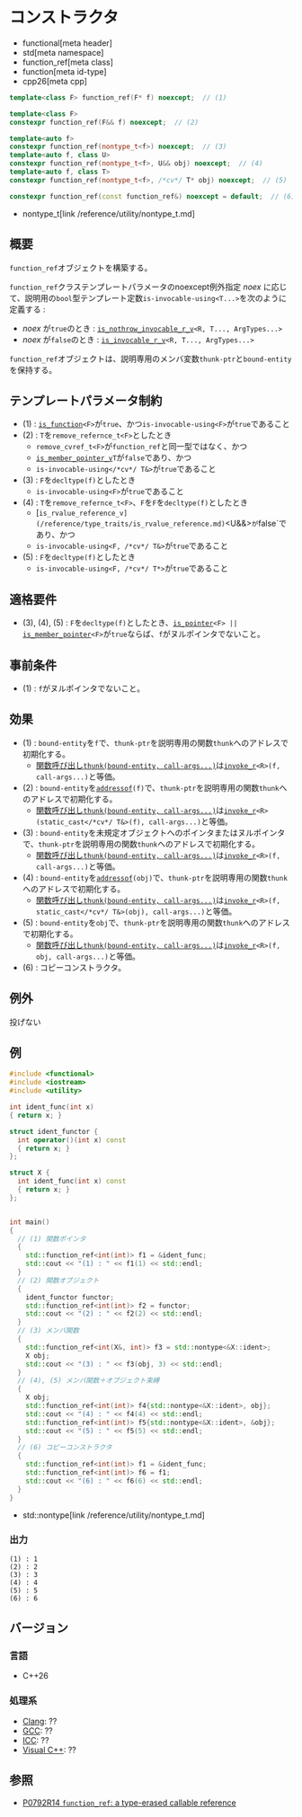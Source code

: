 # コンストラクタ
* functional[meta header]
* std[meta namespace]
* function_ref[meta class]
* function[meta id-type]
* cpp26[meta cpp]

```cpp
template<class F> function_ref(F* f) noexcept;  // (1)

template<class F>
constexpr function_ref(F&& f) noexcept;  // (2)

template<auto f>
constexpr function_ref(nontype_t<f>) noexcept;  // (3)
template<auto f, class U>
constexpr function_ref(nontype_t<f>, U&& obj) noexcept;  // (4)
template<auto f, class T>
constexpr function_ref(nontype_t<f>, /*cv*/ T* obj) noexcept;  // (5)

constexpr function_ref(const function_ref&) noexcept = default;  // (6)
```
* nontype_t[link /reference/utility/nontype_t.md]

## 概要
`function_ref`オブジェクトを構築する。

`function_ref`クラステンプレートパラメータのnoexcept例外指定 *noex* に応じて、説明用の`bool`型テンプレート定数`is-invocable-using<T...>`を次のように定義する :

- *noex* が`true`のとき : [`is_nothrow_invocable_r_v`](/reference/type_traits/is_nothrow_invocable_r.md)`<R, T..., ArgTypes...>`
- *noex* が`false`のとき : [`is_invocable_r_v`](/reference/type_traits/is_invocable_r.md)`<R, T..., ArgTypes...>`

`function_ref`オブジェクトは、説明専用のメンバ変数`thunk-ptr`と`bound-entity`を保持する。


## テンプレートパラメータ制約
- (1) : [`is_function`](/reference/type_traits/is_function.md)`<F>`が`true`、かつ`is-invocable-using<F>`が`true`であること
- (2) : `T`を`remove_refernce_t<F>`としたとき
    - `remove_cvref_t<F>`が`function_ref`と同一型ではなく、かつ
    - [`is_member_pointer_v`](/reference/type_traits/is_member_pointer.md)`T`が`false`であり、かつ
    - `is-invocable-using</*cv*/ T&>`が`true`であること
- (3) : `F`を`decltype(f)`としたとき
    - `is-invocable-using<F>`が`true`であること
- (4) : `T`を`remove_refernce_t<F>`、`F`を`F`を`decltype(f)`としたとき
    - [`is_rvalue_reference_v](/reference/type_traits/is_rvalue_reference.md)`<U&&>`が`false`であり、かつ
    - `is-invocable-using<F, /*cv*/ T&>`が`true`であること
- (5) : `F`を`decltype(f)`としたとき
    - `is-invocable-using<F, /*cv*/ T*>`が`true`であること


## 適格要件
- (3), (4), (5) : `F`を`decltype(f)`としたとき、[`is_pointer`](/reference/type_traits/is_pointer.md)`<F> ||` [`is_member_pointer`](/reference/type_traits/is_member_pointer.md)`<F>`が`true`ならば、`f`がヌルポインタでないこと。


## 事前条件
- (1) : `f`がヌルポインタでないこと。


## 効果
- (1) : `bound-entity`を`f`で、`thunk-ptr`を説明専用の関数`thunk`へのアドレスで初期化する。
    - [関数呼び出し`thunk(bound-entity, call-args...)`](op_call.md)は[`invoke_r`](/reference/functional/invoke_r.md)`<R>(f, call-args...)`と等価。
- (2) : `bound-entity`を[`addressof`](/reference/memory/addressof.md)`(f)`で、`thunk-ptr`を説明専用の関数`thunk`へのアドレスで初期化する。
    - [関数呼び出し`thunk(bound-entity, call-args...)`](op_call.md)は[`invoke_r`](/reference/functional/invoke_r.md)`<R>(static_cast</*cv*/ T&>(f), call-args...)`と等価。
- (3) : `bound-entity`を未規定オブジェクトへのポインタまたはヌルポインタで、`thunk-ptr`を説明専用の関数`thunk`へのアドレスで初期化する。
    - [関数呼び出し`thunk(bound-entity, call-args...)`](op_call.md)は[`invoke_r`](/reference/functional/invoke_r.md)`<R>(f, call-args...)`と等価。
- (4) : `bound-entity`を[`addressof`](/reference/memory/addressof.md)`(obj)`で、`thunk-ptr`を説明専用の関数`thunk`へのアドレスで初期化する。
    - [関数呼び出し`thunk(bound-entity, call-args...)`](op_call.md)は[`invoke_r`](/reference/functional/invoke_r.md)`<R>(f, static_cast</*cv*/ T&>(obj), call-args...)`と等価。
- (5) : `bound-entity`を`obj`で、`thunk-ptr`を説明専用の関数`thunk`へのアドレスで初期化する。
    - [関数呼び出し`thunk(bound-entity, call-args...)`](op_call.md)は[`invoke_r`](/reference/functional/invoke_r.md)`<R>(f, obj, call-args...)`と等価。
- (6) : コピーコンストラクタ。


## 例外
投げない


## 例
```cpp example
#include <functional>
#include <iostream>
#include <utility>

int ident_func(int x)
{ return x; }

struct ident_functor {
  int operator()(int x) const
  { return x; }
};

struct X {
  int ident_func(int x) const
  { return x; }
};


int main()
{
  // (1) 関数ポインタ
  {
    std::function_ref<int(int)> f1 = &ident_func;
    std::cout << "(1) : " << f1(1) << std::endl;
  }
  // (2) 関数オブジェクト
  {
    ident_functor functor;
    std::function_ref<int(int)> f2 = functor;
    std::cout << "(2) : " << f2(2) << std::endl;
  }
  // (3) メンバ関数
  {
    std::function_ref<int(X&, int)> f3 = std::nontype<&X::ident>;
    X obj;
    std::cout << "(3) : " << f3(obj, 3) << std::endl;
  }
  // (4), (5) メンバ関数＋オブジェクト束縛
  {
    X obj;
    std::function_ref<int(int)> f4{std::nontype<&X::ident>, obj};
    std::cout << "(4) : " << f4(4) << std::endl;
    std::function_ref<int(int)> f5{std::nontype<&X::ident>, &obj};
    std::cout << "(5) : " << f5(5) << std::endl;
  }
  // (6) コピーコンストラクタ
  {
    std::function_ref<int(int)> f1 = &ident_func;
    std::function_ref<int(int)> f6 = f1;
    std::cout << "(6) : " << f6(6) << std::endl;
  }
}
```
* std::nontype[link /reference/utility/nontype_t.md]

### 出力
```
(1) : 1
(2) : 2
(3) : 3
(4) : 4
(5) : 5
(6) : 6
```


## バージョン
### 言語
- C++26

### 処理系
- [Clang](/implementation.md#clang): ??
- [GCC](/implementation.md#gcc): ??
- [ICC](/implementation.md#icc): ??
- [Visual C++](/implementation.md#visual_cpp): ??


## 参照
- [P0792R14 `function_ref`: a type-erased callable reference](https://www.open-std.org/jtc1/sc22/wg21/docs/papers/2023/p0792r14.html)
